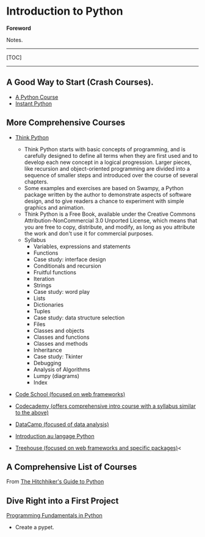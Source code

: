 # Introduction to Python

**Foreword**

Notes.

-----

[TOC]

-----

## A Good Way to Start (Crash Courses).

- [A Python Course](http://www.upriss.org.uk/python/PythonCourse.html)
- [Instant Python](http://hetland.org/writing/instant-python.html)

## More Comprehensive Courses

- [Think Python](http://www.greenteapress.com/thinkpython/html/index.html)
	- Think Python starts with basic concepts of programming, and is carefully designed to define all terms when they are first used and to develop each new concept in a logical progression. Larger pieces, like recursion and object-oriented programming are divided into a sequence of smaller steps and introduced over the course of several chapters.
	- Some examples and exercises are based on Swampy, a Python package written by the author to demonstrate aspects of software design, and to give readers a chance to experiment with simple graphics and animation.
	- Think Python is a Free Book, available under the Creative Commons Attribution-NonCommercial 3.0 Unported License, which means that you are free to copy, distribute, and modify, as long as you attribute the work and don't use it for commercial purposes.
	- Syllabus
		- Variables, expressions and statements
		- Functions
		- Case study: interface design
		- Conditionals and recursion
		- Fruitful functions
		- Iteration
		- Strings
		- Case study: word play
		- Lists
		- Dictionaries
		- Tuples
		- Case study: data structure selection
		- Files
		- Classes and objects
		- Classes and functions
		- Classes and methods
		- Inheritance
		- Case study: Tkinter
		- Debugging
		- Analysis of Algorithms
		- Lumpy (diagrams)
		- Index

- [Code School (focused on web frameworks)](https://www.codeschool.com/)
- [Codecademy (offers comprehensive intro course with a syllabus similar to the above)](https://www.codecademy.com/)
- [DataCamp (focused of data analysis)](https://www.datacamp.com/)
- [Introduction au langage Python](http://www.jchr.be/python/manuel.htm)
- [Treehouse (focused on web frameworks and specific packages)](https://teamtreehouse.com/)<

## A Comprehensive List of Courses

From [The Hitchhiker's Guide to Python](http://docs.python-guide.org/en/latest/intro/learning/)

## Dive Right into a First Project

[Programming Fundamentals in Python](https://www.thinkful.com/learn/intro-to-python-tutorial/)

- Create a pypet.